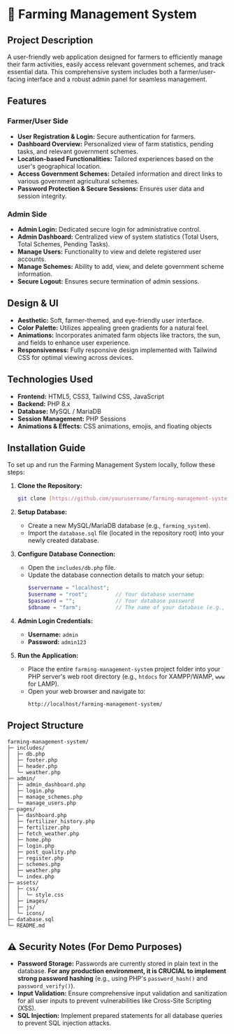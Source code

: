 # 🌾 Farming Management System

## Project Description
A user-friendly web application designed for farmers to efficiently manage their farm activities, easily access relevant government schemes, and track essential data. This comprehensive system includes both a farmer/user-facing interface and a robust admin panel for seamless management.

## Features

### Farmer/User Side
* **User Registration & Login:** Secure authentication for farmers.
* **Dashboard Overview:** Personalized view of farm statistics, pending tasks, and relevant government schemes.
* **Location-based Functionalities:** Tailored experiences based on the user's geographical location.
* **Access Government Schemes:** Detailed information and direct links to various government agricultural schemes.
* **Password Protection & Secure Sessions:** Ensures user data and session integrity.

### Admin Side
* **Admin Login:** Dedicated secure login for administrative control.
* **Admin Dashboard:** Centralized view of system statistics (Total Users, Total Schemes, Pending Tasks).
* **Manage Users:** Functionality to view and delete registered user accounts.
* **Manage Schemes:** Ability to add, view, and delete government scheme information.
* **Secure Logout:** Ensures secure termination of admin sessions.

## Design & UI
* **Aesthetic:** Soft, farmer-themed, and eye-friendly user interface.
* **Color Palette:** Utilizes appealing green gradients for a natural feel.
* **Animations:** Incorporates animated farm objects like tractors, the sun, and fields to enhance user experience.
* **Responsiveness:** Fully responsive design implemented with Tailwind CSS for optimal viewing across devices.

## Technologies Used
* **Frontend:** HTML5, CSS3, Tailwind CSS, JavaScript
* **Backend:** PHP 8.x
* **Database:** MySQL / MariaDB
* **Session Management:** PHP Sessions
* **Animations & Effects:** CSS animations, emojis, and floating objects

## Installation Guide

To set up and run the Farming Management System locally, follow these steps:

1.  **Clone the Repository:**
    ```bash
    git clone [https://github.com/yourusername/farming-management-system.git](https://github.com/yourusername/farming-management-system.git)
    ```

2.  **Setup Database:**
    * Create a new MySQL/MariaDB database (e.g., `farming_system`).
    * Import the `database.sql` file (located in the repository root) into your newly created database.

3.  **Configure Database Connection:**
    * Open the `includes/db.php` file.
    * Update the database connection details to match your setup:
        ```php
        $servername = "localhost";
        $username = "root";         // Your database username
        $password = "";             // Your database password
        $dbname = "farm";           // The name of your database (e.g., farming_system)
        ```

4.  **Admin Login Credentials:**
    * **Username:** `admin`
    * **Password:** `admin123`

5.  **Run the Application:**
    * Place the entire `farming-management-system` project folder into your PHP server's web root directory (e.g., `htdocs` for XAMPP/WAMP, `www` for LAMP).
    * Open your web browser and navigate to:
        ```
        http://localhost/farming-management-system/
        ```

## Project Structure

```
farming-management-system/
├─ includes/
│  ├─ db.php
│  ├─ footer.php
│  ├─ header.php
│  └─ weather.php
├─ admin/
│  ├─ admin_dashboard.php
│  ├─ login.php
│  ├─ manage_schemes.php
│  └─ manage_users.php
├─ pages/
│  ├─ dashboard.php
│  ├─ fertilizer_history.php
│  ├─ fertilizer.php
│  ├─ fetch_weather.php
│  ├─ home.php
│  ├─ login.php
│  ├─ post_quality.php
│  ├─ register.php
│  ├─ schemes.php
│  ├─ weather.php
│  └─ index.php
├─ assets/
│  ├─ css/
│  │  └─ style.css
│  ├─ images/
│  ├─ js/
│  └─ icons/
├─ database.sql
└─ README.md
```

## ⚠️ Security Notes (For Demo Purposes)

* **Password Storage:** Passwords are currently stored in plain text in the database. **For any production environment, it is CRUCIAL to implement strong password hashing** (e.g., using PHP's `password_hash()` and `password_verify()`).
* **Input Validation:** Ensure comprehensive input validation and sanitization for all user inputs to prevent vulnerabilities like Cross-Site Scripting (XSS).
* **SQL Injection:** Implement prepared statements for all database queries to prevent SQL injection attacks.
